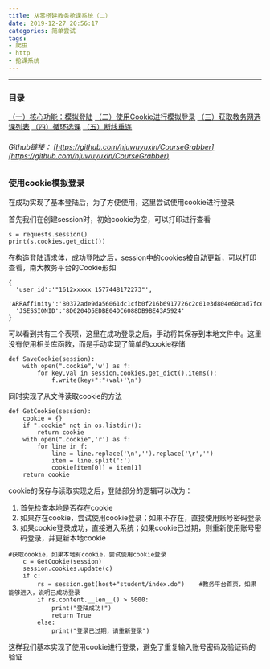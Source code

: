 ```yaml
---
title: 从零搭建教务抢课系统（二）
date: 2019-12-27 20:56:17
categories: 简单尝试
tags:
- 爬虫
- http
- 抢课系统
---
```

----
### 目录
[（一）核心功能：模拟登陆](https://njuwuyuxin.github.io/2019/12/26/%E4%BB%8E%E9%9B%B6%E6%90%AD%E5%BB%BA%E6%95%99%E5%8A%A1%E6%8A%A2%E8%AF%BE%E7%B3%BB%E7%BB%9F%EF%BC%88%E4%B8%80%EF%BC%89/)
[（二）使用Cookie进行模拟登录](https://njuwuyuxin.github.io/2019/12/27/%E4%BB%8E%E9%9B%B6%E6%90%AD%E5%BB%BA%E6%95%99%E5%8A%A1%E6%8A%A2%E8%AF%BE%E7%B3%BB%E7%BB%9F%EF%BC%88%E4%BA%8C%EF%BC%89/)
[（三）获取教务网选课列表](https://njuwuyuxin.github.io/2019/12/28/%E4%BB%8E%E9%9B%B6%E6%90%AD%E5%BB%BA%E6%95%99%E5%8A%A1%E6%8A%A2%E8%AF%BE%E7%B3%BB%E7%BB%9F%EF%BC%88%E4%B8%89%EF%BC%89/)
[（四）循环选课](https://njuwuyuxin.github.io/2019/12/29/%E4%BB%8E%E9%9B%B6%E6%90%AD%E5%BB%BA%E6%95%99%E5%8A%A1%E6%8A%A2%E8%AF%BE%E7%B3%BB%E7%BB%9F%EF%BC%88%E5%9B%9B%EF%BC%89/)
[（五）断线重连](https://njuwuyuxin.github.io/2020/01/13/%E4%BB%8E%E9%9B%B6%E6%90%AD%E5%BB%BA%E6%95%99%E5%8A%A1%E6%8A%A2%E8%AF%BE%E7%B3%BB%E7%BB%9F%EF%BC%88%E4%BA%94%EF%BC%89/)

###### Github链接： [https://github.com/njuwuyuxin/CourseGrabber](https://github.com/njuwuyuxin/CourseGrabber)

### 使用cookie模拟登录
在成功实现了基本登陆后，为了方便使用，这里尝试使用cookie进行登录

首先我们在创建session时，初始cookie为空，可以打印进行查看
```
s = requests.session()
print(s.cookies.get_dict())
```
在构造登陆请求体，成功登陆之后，session中的cookies被自动更新，可以打印查看，南大教务平台的Cookie形如
```
{
  'user_id':'"1612xxxxx 1577448172273"',
  'ARRAffinity':'80372ade9da56061dc1cfb0f216b6917726c2c01e3d804e60cad7fce0e0af662',
  'JSESSIONID':'8D6204D5EDBE04DC6088DB9BE43A5924'
}
```
可以看到共有三个表项，这里在成功登录之后，手动将其保存到本地文件中。这里没有使用相关库函数，而是手动实现了简单的cookie存储
```
def SaveCookie(session):
    with open(".cookie",'w') as f:
        for key,val in session.cookies.get_dict().items():
            f.write(key+":"+val+'\n')
```
同时实现了从文件读取cookie的方法
```
def GetCookie(session):
    cookie = {}
    if ".cookie" not in os.listdir():
        return cookie
    with open(".cookie",'r') as f:
        for line in f:
            line = line.replace('\n','').replace('\r','')
            item = line.split(':')
            cookie[item[0]] = item[1]
    return cookie
```

cookie的保存与读取实现之后，登陆部分的逻辑可以改为：
1. 首先检查本地是否存在cookie
2. 如果存在cookie，尝试使用cookie登录；如果不存在，直接使用账号密码登录
3. 如果cookie登录成功，直接进入系统；如果cookie已过期，则重新使用账号密码登录，并更新本地cookie
   
```
#获取cookie，如果本地有cookie，尝试使用cookie登录
    c = GetCookie(session)
    session.cookies.update(c)
    if c:
        rs = session.get(host+"student/index.do")    #教务平台首页，如果能够进入，说明已成功登录
        if rs.content.__len__() > 5000:
            print("登陆成功!")
            return True
        else:
            print("登录已过期，请重新登录")
```
这样我们基本实现了使用cookie进行登录，避免了重复输入账号密码及验证码的验证